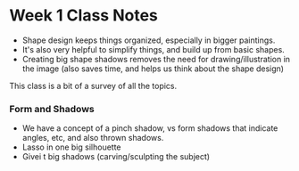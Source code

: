 # Week 1 Class Notes

- Shape design keeps things organized, especially in bigger paintings.
- It's also very helpful to simplify things, and build up from basic shapes.
- Creating big shape shadows removes the need for drawing/illustration in the image (also saves time, and helps us think about the shape design)

This class is a bit of a survey of all the topics.

### Form and Shadows

- We have a concept of a pinch shadow, vs form shadows that indicate angles, etc, and also thrown shadows. 
- Lasso in one big silhouette
- Givei t big shadows (carving/sculpting the subject)



